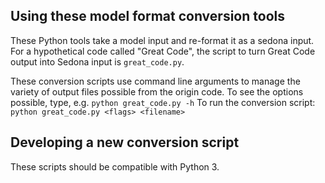 ## Using these model format conversion tools
These Python tools take a model input and re-format it as a sedona input.
For a hypothetical code called "Great Code", the script to turn Great Code
output into Sedona input is `great_code.py`.

These conversion scripts use command line arguments to manage the variety
of output files possible from the origin code. 
To see the options possible, type, e.g.
`python great_code.py -h`
To run the conversion script:
`python great_code.py <flags> <filename>`

## Developing a new conversion script
These scripts should be compatible with Python 3. 

